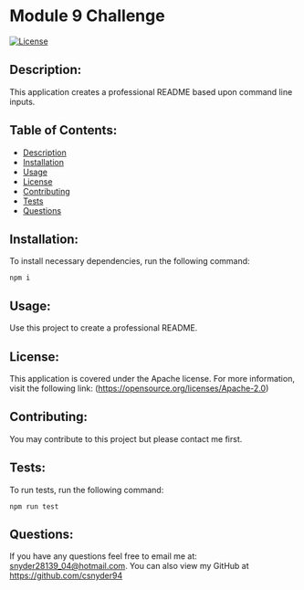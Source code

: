 # Module 9 Challenge 
  [![License](https://img.shields.io/badge/License-Apache_2.0-blue.svg)](https://opensource.org/licenses/Apache-2.0)
  ## Description:
  This application creates a professional README based upon command line inputs.
  ## Table of Contents:
  * [Description](#description)
  * [Installation](#installation)
  * [Usage](#usage)
  * [License](#license)
  * [Contributing](#contributing)
  * [Tests](#tests)
  * [Questions](#questions)
  ## Installation:
  To install necessary dependencies, run the following command:
  ```
  npm i
  ```
  ## Usage:
  Use this project to create a professional README.
  ## License: 
  This application is covered under the Apache license.  For more information, visit the following link: (https://opensource.org/licenses/Apache-2.0)
  ## Contributing:
  You may contribute to this project but please contact me first. 
  ## Tests:
  To run tests, run the following command: 
  ```
  npm run test
  ```
  ## Questions:
  If you have any questions feel free to email me at: snyder28139_04@hotmail.com. You can also view my GitHub at https://github.com/csnyder94
